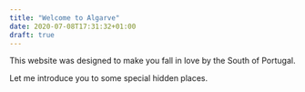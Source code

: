 ```yaml
---
title: "Welcome to Algarve"
date: 2020-07-08T17:31:32+01:00
draft: true
---
```


This website was designed to make you fall in love by the South of Portugal. 

Let me introduce you to some special hidden places.